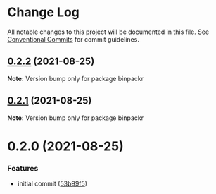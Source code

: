 # Change Log

All notable changes to this project will be documented in this file.
See [Conventional Commits](https://conventionalcommits.org) for commit guidelines.

## [0.2.2](https://gitr.net/mindary/binpackr/compare/binpackr@0.2.0...binpackr@0.2.2) (2021-08-25)

**Note:** Version bump only for package binpackr





## [0.2.1](https://gitr.net/mindary/binpackr/compare/binpackr@0.2.0...binpackr@0.2.1) (2021-08-25)

**Note:** Version bump only for package binpackr





# 0.2.0 (2021-08-25)


### Features

* initial commit ([53b99f5](https://gitr.net/mindary/binpackr/commits/53b99f5436afcc939e305587092dfdb49e416843))
